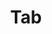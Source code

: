 ---
layout: pattern.njk
tags: 
    - legacy_components_it
key: tab-legacy_it
title: Tab
parent: legacy_components_it
image: legacy/overview/tab.webp
keywords: 
order: 240
availablelanguages: 
    - de
    - en
---